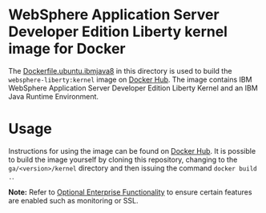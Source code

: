 # WebSphere Application Server Developer Edition Liberty kernel image for Docker

The [Dockerfile.ubuntu.ibmjava8](Dockerfile.ubuntu.ibmjava8) in this directory is used to build the `websphere-liberty:kernel` image on [Docker Hub](https://registry.hub.docker.com/_/websphere-liberty/). The image contains IBM WebSphere Application Server Developer Edition Liberty Kernel and an IBM Java Runtime Environment.

# Usage

Instructions for using the image can be found on [Docker Hub](https://registry.hub.docker.com/_/websphere-liberty/). It is possible to build the image yourself by cloning this repository, changing to the `ga/<version>/kernel` directory and then issuing the command `docker build .`.

**Note:** Refer to [Optional Enterprise Functionality](https://github.com/WASdev/ci.docker#optional-enterprise-functionality) to ensure certain features are enabled such as monitoring or SSL.
